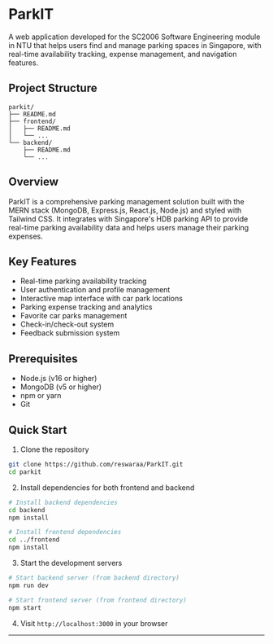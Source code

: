 # ParkIT

A web application developed for the SC2006 Software Engineering module in NTU that helps users find and manage parking spaces in Singapore, with real-time availability tracking, expense management, and navigation features.

## Project Structure

```
parkit/
├── README.md
├── frontend/
│   ├── README.md
│   └── ...
└── backend/
    ├── README.md
    └── ...
```

## Overview

ParkIT is a comprehensive parking management solution built with the MERN stack (MongoDB, Express.js, React.js, Node.js) and styled with Tailwind CSS. It integrates with Singapore's HDB parking API to provide real-time parking availability data and helps users manage their parking expenses.

## Key Features

- Real-time parking availability tracking
- User authentication and profile management
- Interactive map interface with car park locations
- Parking expense tracking and analytics
- Favorite car parks management
- Check-in/check-out system
- Feedback submission system

## Prerequisites

- Node.js (v16 or higher)
- MongoDB (v5 or higher)
- npm or yarn
- Git

## Quick Start

1. Clone the repository

```bash
git clone https://github.com/reswaraa/ParkIT.git
cd parkit
```

2. Install dependencies for both frontend and backend

```bash
# Install backend dependencies
cd backend
npm install

# Install frontend dependencies
cd ../frontend
npm install
```

3. Start the development servers

```bash
# Start backend server (from backend directory)
npm run dev

# Start frontend server (from frontend directory)
npm start
```

4. Visit `http://localhost:3000` in your browser

---
